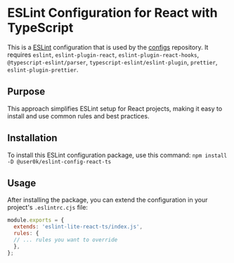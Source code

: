 # ESLint Configuration for React with TypeScript

This is a [ESLint](https://eslint.org) configuration that is used by the [configs](https://github.com/User0k/configs) repository.
It requires `eslint`, `eslint-plugin-react`, `eslint-plugin-react-hooks`, `@typescript-eslint/parser`, `typescript-eslint/eslint-plugin`, `prettier`,    `eslint-plugin-prettier`.

## Purpose

This approach simplifies ESLint setup for React projects, making it easy to install and use common rules and best practices.

## Installation

To install this ESLint configuration package, use this command:
```npm install -D @user0k/eslint-config-react-ts```

## Usage

After installing the package, you can extend the configuration in your project's `.eslintrc.cjs` file:
```js
module.exports = {
  extends: 'eslint-lite-react-ts/index.js',
  rules: {
  // ... rules you want to override
  },
};
```